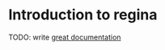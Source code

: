 # Introduction to regina

TODO: write [great documentation](http://jacobian.org/writing/what-to-write/)
